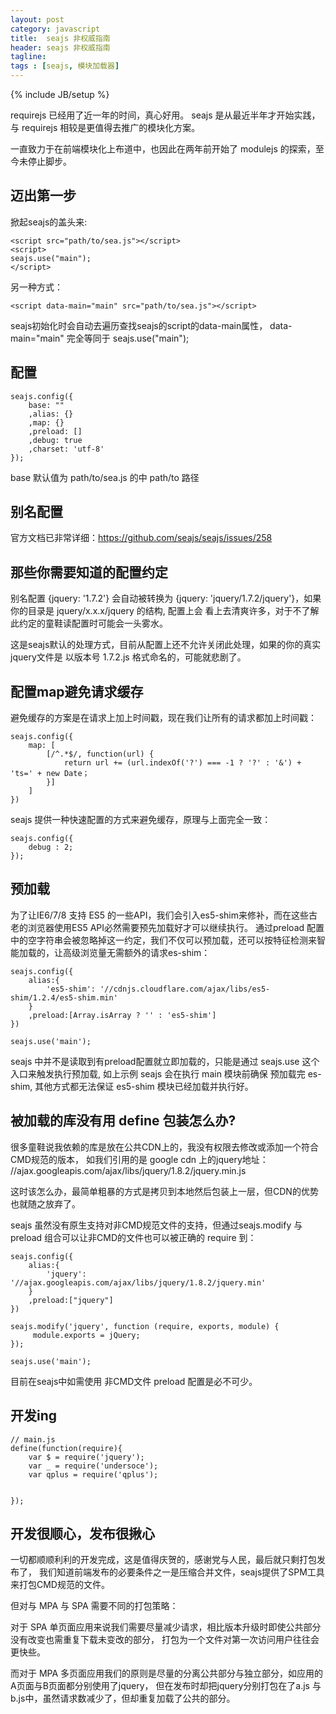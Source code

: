 ```yaml
---
layout: post
category: javascript
title:  seajs 非权威指南
header: seajs 非权威指南
tagline:
tags : [seajs, 模块加载器]
---
```

{% include JB/setup %}


requirejs 已经用了近一年的时间，真心好用。
seajs 是从最近半年才开始实践，与 requirejs 相较是更值得去推广的模块化方案。

一直致力于在前端模块化上布道中，也因此在两年前开始了 modulejs 的探索，至今未停止脚步。

## 迈出第一步

掀起seajs的盖头来:


	<script src="path/to/sea.js"></script>
	<script>
	seajs.use("main");
	</script>

另一种方式：

	<script data-main="main" src="path/to/sea.js"></script>

seajs初始化时会自动去遍历查找seajs的script的data-main属性， data-main="main" 完全等同于 seajs.use("main");


## 配置

	seajs.config({
		base: ""
		,alias: {}
		,map: {}
		,preload: []
		,debug: true
		,charset: 'utf-8'
	});


base 默认值为 path/to/sea.js 的中 path/to 路径

## 别名配置

官方文档已非常详细：https://github.com/seajs/seajs/issues/258

## 那些你需要知道的配置约定

别名配置 {jquery: '1.7.2'}  会自动被转换为  {jquery: 'jquery/1.7.2/jquery'}，如果你的目录是 jquery/x.x.x/jquery 的结构, 配置上会
看上去清爽许多，对于不了解此约定的童鞋读配置时可能会一头雾水。

这是seajs默认的处理方式，目前从配置上还不允许关闭此处理，如果的你的真实jquery文件是 以版本号 1.7.2.js 格式命名的，可能就悲剧了。


## 配置map避免请求缓存

避免缓存的方案是在请求上加上时间戳，现在我们让所有的请求都加上时间戳：

	seajs.config({
		map: [
			[/^.*$/, function(url) {
				return url += (url.indexOf('?') === -1 ? '?' : '&') + 'ts=' + new Date；
			}]
		]
	})

seajs 提供一种快速配置的方式来避免缓存，原理与上面完全一致：

	seajs.config({
		debug : 2;
	});


## 预加载

为了让IE6/7/8 支持 ES5 的一些API，我们会引入es5-shim来修补，而在这些古老的浏览器使用ES5 API必然需要预先加载好才可以继续执行。
通过preload 配置中的空字符串会被忽略掉这一约定，我们不仅可以预加载，还可以按特征检测来智能加载的，让高级浏览量无需额外的请求es-shim：

	seajs.config({
		alias:{
			'es5-shim': '//cdnjs.cloudflare.com/ajax/libs/es5-shim/1.2.4/es5-shim.min'
		}
		,preload:[Array.isArray ? '' : 'es5-shim']
	})

	seajs.use('main');


seajs 中并不是读取到有preload配置就立即加载的，只能是通过 seajs.use 这个入口来触发执行预加载, 如上示例 seajs 会在执行 main 模块前确保
预加载完 es-shim, 其他方式都无法保证 es5-shim 模块已经加载并执行好。


## 被加载的库没有用 define 包装怎么办?

很多童鞋说我依赖的库是放在公共CDN上的，我没有权限去修改或添加一个符合CMD规范的版本，
如我们引用的是 google cdn 上的jquery地址： //ajax.googleapis.com/ajax/libs/jquery/1.8.2/jquery.min.js

这时该怎么办，最简单粗暴的方式是拷贝到本地然后包装上一层，但CDN的优势也就随之放弃了。

seajs 虽然没有原生支持对非CMD规范文件的支持，但通过seajs.modify 与 preload 组合可以让非CMD的文件也可以被正确的 require 到：

	seajs.config({
		alias:{
			'jquery': '//ajax.googleapis.com/ajax/libs/jquery/1.8.2/jquery.min'
		}
		,preload:["jquery"]
	})

	seajs.modify('jquery', function (require, exports, module) {
		 module.exports = jQuery;
	});

	seajs.use('main');


目前在seajs中如需使用 非CMD文件 preload 配置是必不可少。

## 开发ing


	// main.js
	define(function(require){
		var $ = require('jquery');
		var _ = require('undersoce');
		var qplus = require('qplus');


	});


## 开发很顺心，发布很揪心

一切都顺顺利利的开发完成，这是值得庆贺的，感谢党与人民，最后就只剩打包发布了，
我们知道前端发布的必要条件之一是压缩合并文件，seajs提供了SPM工具来打包CMD规范的文件。

但对与 MPA 与 SPA 需要不同的打包策略：

对于 SPA 单页面应用来说我们需要尽量减少请求，相比版本升级时即使公共部分没有改变也需重复下载未变改的部分，
打包为一个文件对第一次访问用户往往会更快些。


而对于 MPA 多页面应用我们的原则是尽量的分离公共部分与独立部分，如应用的A页面与B页面都分别使用了jquery，
但在发布时却把jquery分别打包在了a.js 与 b.js中，虽然请求数减少了，但却重复加载了公共的部分。


